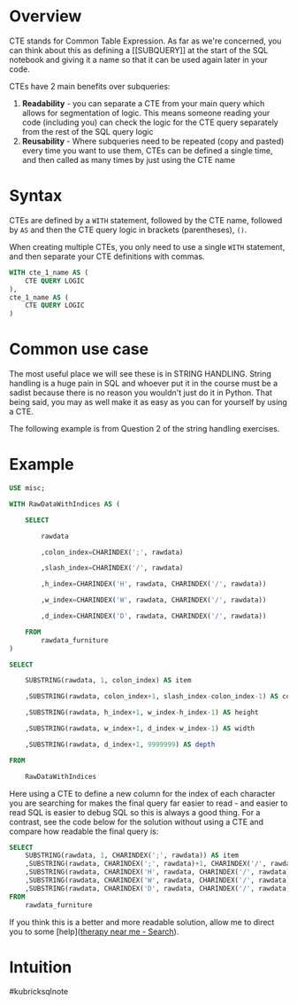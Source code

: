 # Overview
CTE stands for Common Table Expression. As far as we're concerned, you can think about this as defining a [[SUBQUERY]] at the start of the SQL notebook and giving it a name so that it can be used again later in your code.

CTEs have 2 main benefits over subqueries:
1. **Readability** - you can separate a CTE from your main query which allows for segmentation of logic. This means someone reading your code (including you) can check the logic for the CTE query separately from the rest of the SQL query logic
2. **Reusability** - Where subqueries need to be repeated (copy and pasted) every time you want to use them, CTEs can be defined a single time, and then called as many times by just using the CTE name 

# Syntax
CTEs are defined by a `WITH` statement, followed by the CTE name, followed by `AS` and then the CTE query logic in brackets (parentheses), `()`.

When creating multiple CTEs, you only need to use a single `WITH` statement, and then separate your CTE definitions with commas.
```sql
WITH cte_1_name AS (
	CTE QUERY LOGIC
),
cte_1_name AS (
	CTE QUERY LOGIC
)
```

# Common use case
The most useful place we will see these is in STRING HANDLING. String handling is a huge pain in SQL and whoever put it in the course must be a sadist because there is no reason you wouldn't just do it in Python. That being said, you may as well make it as easy as you can for yourself by using a CTE.

The following example is from Question 2 of the string handling exercises.

# Example
```sql
USE misc;

WITH RawDataWithIndices AS (

    SELECT

        rawdata

        ,colon_index=CHARINDEX(';', rawdata)

        ,slash_index=CHARINDEX('/', rawdata)

        ,h_index=CHARINDEX('H', rawdata, CHARINDEX('/', rawdata))

        ,w_index=CHARINDEX('W', rawdata, CHARINDEX('/', rawdata))

        ,d_index=CHARINDEX('D', rawdata, CHARINDEX('/', rawdata))

    FROM
        rawdata_furniture
)

SELECT

    SUBSTRING(rawdata, 1, colon_index) AS item

    ,SUBSTRING(rawdata, colon_index+1, slash_index-colon_index-1) AS colour

    ,SUBSTRING(rawdata, h_index+1, w_index-h_index-1) AS height

    ,SUBSTRING(rawdata, w_index+1, d_index-w_index-1) AS width

    ,SUBSTRING(rawdata, d_index+1, 9999999) AS depth

FROM

    RawDataWithIndices

```

Here using a CTE to define a new column for the index of each character you are searching for makes the final query far easier to read - and easier to read SQL is easier to debug SQL so this is always a good thing. For a contrast, see the code below for the solution without using a CTE and compare how readable the final query is:

```sql
SELECT
    SUBSTRING(rawdata, 1, CHARINDEX(';', rawdata)) AS item
    ,SUBSTRING(rawdata, CHARINDEX(';', rawdata)+1, CHARINDEX('/', rawdata)-CHARINDEX(';', rawdata)-1) AS colour
    ,SUBSTRING(rawdata, CHARINDEX('H', rawdata, CHARINDEX('/', rawdata))+1, CHARINDEX('W', rawdata, CHARINDEX('/', rawdata))-CHARINDEX('H', rawdata, CHARINDEX('/', rawdata))-1) AS height
    ,SUBSTRING(rawdata, CHARINDEX('W', rawdata, CHARINDEX('/', rawdata))+1, CHARINDEX('D', rawdata, CHARINDEX('/', rawdata))-CHARINDEX('W', rawdata, CHARINDEX('/', rawdata))-1) AS width
    ,SUBSTRING(rawdata, CHARINDEX('D', rawdata, CHARINDEX('/', rawdata))+1, 9999999) AS depth
FROM
    rawdata_furniture
```
If you think this is a better and more readable solution, allow me to direct you to some [help]([therapy near me - Search](https://www.bing.com/search?q=therapy%20near%20me&qs=n&form=QBRE&sp=-1&ghc=1&lq=0&pq=therapy%20near%20me&sc=12-15&sk=&cvid=5C2C14E1A569481EBE19158D0A935B25&ghsh=0&ghacc=0&ghpl=)).
# Intuition



#kubricksqlnote
